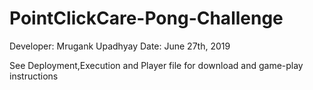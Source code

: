 # PointClickCare-Pong-Challenge

Developer: Mrugank Upadhyay
Date: June 27th, 2019

See Deployment,Execution and Player file for download and game-play instructions
